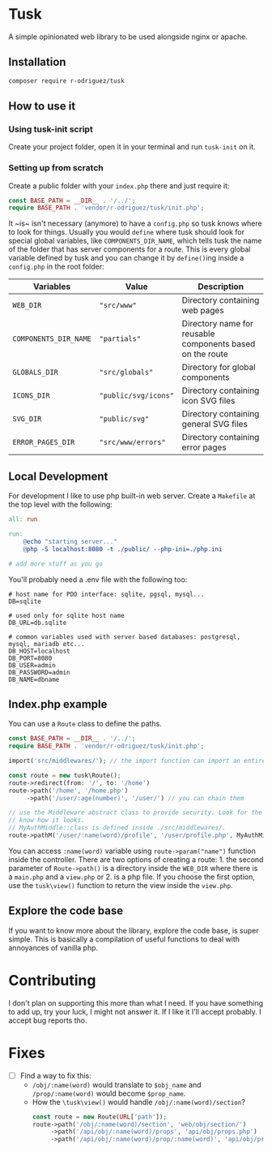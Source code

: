 # Tusk

A simple opinionated web library to be used alongside nginx or apache.

## Installation
```bash
composer require r-odriguez/tusk
```

## How to use it
### Using tusk-init script
Create your project folder, open it in your terminal and run `tusk-init` on it.

### Setting up from scratch
Create a public folder with your `index.php` there and just require it:

```php
const BASE_PATH = __DIR__ . '/../';
require BASE_PATH . 'vendor/r-odriguez/tusk/init.php';
```

It ~is~ isn't necessary (anymore) to have a `config.php` so tusk knows where to look for things. Usually you would `define` where tusk should look for special global variables, like `COMPONENTS_DIR_NAME`, which tells tusk the name of the folder that has server components for a route. This is every global variable defined by tusk and you can change it by `define()`ing inside a `config.php` in the root folder:

| Variables             | Value                | Description                              |
|-----------------------|----------------------|------------------------------------------|
| `WEB_DIR`             | `"src/www"`          | Directory containing web pages           |
| `COMPONENTS_DIR_NAME` | `"partials"`         | Directory name for reusable components based on the route   |
| `GLOBALS_DIR`         | `"src/globals"`      | Directory for global components          |
| `ICONS_DIR`           | `"public/svg/icons"` | Directory containing icon SVG files      |
| `SVG_DIR`             | `"public/svg"`       | Directory containing general SVG files   |
| `ERROR_PAGES_DIR`     | `"src/www/errors"`   | Directory containing error pages         |


## Local Development
For development I like to use php built-in web server. Create a `Makefile` at the top level with the following:

```makefile
all: run

run:
	@echo "starting server..."
	@php -S localhost:8080 -t ./public/ --php-ini=./php.ini

# add more stuff as you go
```

You'll probably need a .env file with the following too:

```env
# host name for PDO interface: sqlite, pgsql, mysql...
DB=sqlite

# used only for sqlite host name
DB_URL=db.sqlite

# common variables used with server based databases: postgresql, mysql, mariadb etc...
DB_HOST=localhost
DB_PORT=8080
DB_USER=admin
DB_PASSWORD=admin
DB_NAME=dbname
```

## Index.php example
You can use a `Route` class to define the paths.

```php
const BASE_PATH = __DIR__ . '/../';
require BASE_PATH . 'vendor/r-odriguez/tusk/init.php';

import('src/middlewares/'); // the import function can import an entire directory (only php files)

const route = new tusk\Route();
route->redirect(from: '/', to: '/home')
route->path('/home', '/home.php')
     ->path('/user/:age(number)', '/user/') // you can chain them

// use the Middleware abstract class to provide security. Look for the Middleware.php file so you
// know how it looks.
// MyAuthMiddle::class is defined inside ./src/middlewares/.
route->pathM('/user/:name(word)/profile', '/user/profile.php', MyAuthMiddle::class);
```

You can access `:name(word)` variable using `route->param("name")` function inside the controller. There are two options of creating a route: 1. the second parameter of `Route->path()` is a directory inside the `WEB_DIR` where there is a `main.php` and a `view.php` or 2. is a php file. If you choose the first option, use the `tusk\view()` function to return the view inside the `view.php`.

## Explore the code base
If you want to know more about the library, explore the code base, is super simple. This is basically a compilation of useful functions to deal with annoyances of vanilla php.

# Contributing
I don't plan on supporting this more than what I need. If you have something to add up, try your luck, I might not answer it. If I like it I'll accept probably. I accept bug reports tho.

# Fixes
* [ ] Find a way to fix this:
  - `/obj/:name(word)` would translate to `$obj_name` and `/prop/:name(word)` would become `$prop_name`.
  - How the `\tusk\view()` would handle `/obj/:name(word)/section`?
    ```php
    const route = new Route(URL['path']);
    route->path('/obj/:name(word)/section', 'web/obj/section/')
         ->path('/api/obj/:name(word)/props', 'api/obj/props.php')
         ->path('/api/obj/:name(word)/prop/:name(word)', 'api/obj/prop_name.php')
    ```
